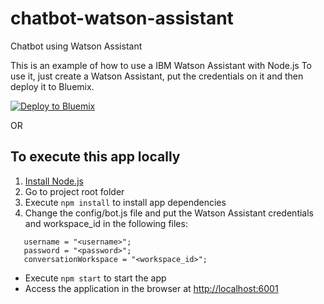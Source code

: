 # chatbot-watson-assistant
Chatbot using Watson Assistant

This is an example of how to use a IBM Watson Assistant with Node.js
To use it, just create a Watson Assistant, put the credentials on it and then deploy it to Bluemix.

[![Deploy to Bluemix](https://bluemix.net/deploy/button.png)](https://bluemix.net/deploy?repository=https://github.com/AmonteiroDBA/chatbot-watson-assistant)

OR

## To execute this app locally

1. [Install Node.js][]
2. Go to project root folder
3. Execute `npm install` to install app dependencies
4. Change the config/bot.js file and put the Watson Assistant credentials and workspace_id in the following files:
```
   username = "<username>";
   password = "<password>";
   conversationWorkspace = "<workspace_id>";
```
+ Execute `npm start` to start the app
+ Access the application in the browser at <http://localhost:6001>

[Install Node.js]: https://nodejs.org/en/download/
"# chatbot-watson-assistant"

